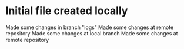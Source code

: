 # Initial file created locally

Made some changes in branch "logs"
Made some changes at remote repository
Made some changes at local branch
Made some changes at remote repository
